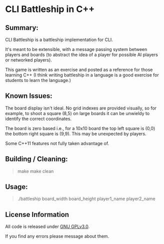 CLI Battleship in C++
=============================================

Summary:
-------------------
CLI Battleship is a battleship implementation for CLI.

It's meant to be extensible, with a message passing system between players and boards (to abstract the idea of a player for possible AI players or networked players).

This game is written as an exercise and posted as a reference for those learning C++
(I think writing battleship in a language is a good exercise for students to learn the language.)


Known Issues:
-------------------
The board display isn't ideal.  No grid indexes are provided visually, so for example, to shoot a square (8,5) on large boards it can be unwieldy to identify the correct coordinates.

The board is zero based i.e., for a 10x10 board the top left square is (0,0) the bottom right square is (9,9).  This may be unexpected by players.

Some C++11 features not fully taken advantage of.


Building / Cleaning:
-------------------
>make
>make clean


Usage:
-------------------
>./battleship board_width board_height player1_name player2_name


License Information
-------------------

All code is released under [GNU GPLv3.0](http://www.gnu.org/copyleft/gpl.html).

If you find any errors please message about them.
